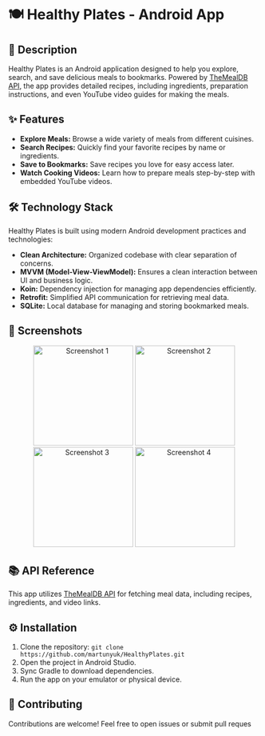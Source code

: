 # 🍽️ Healthy Plates - Android App  

## 📖 Description  
Healthy Plates is an Android application designed to help you explore, search, and save delicious meals to bookmarks. Powered by [TheMealDB API](https://www.themealdb.com/), the app provides detailed recipes, including ingredients, preparation instructions, and even YouTube video guides for making the meals.  

## ✨ Features  
- **Explore Meals:** Browse a wide variety of meals from different cuisines.  
- **Search Recipes:** Quickly find your favorite recipes by name or ingredients.  
- **Save to Bookmarks:** Save recipes you love for easy access later.  
- **Watch Cooking Videos:** Learn how to prepare meals step-by-step with embedded YouTube videos.  

## 🛠️ Technology Stack  
Healthy Plates is built using modern Android development practices and technologies:  
- **Clean Architecture:** Organized codebase with clear separation of concerns.  
- **MVVM (Model-View-ViewModel):** Ensures a clean interaction between UI and business logic.  
- **Koin:** Dependency injection for managing app dependencies efficiently.  
- **Retrofit:** Simplified API communication for retrieving meal data.  
- **SQLite:** Local database for managing and storing bookmarked meals.  

## 🚀 Screenshots  
<p align="center">
  <img src="https://github.com/user-attachments/assets/90e4bfdc-3285-4f3b-bb7e-b15af630dba8" alt="Screenshot 1" width="200">
  <img src="https://github.com/user-attachments/assets/ab66fff7-565d-4ec9-b72a-01bbbe70753c" alt="Screenshot 2" width="200">
  <img src="https://github.com/user-attachments/assets/a189ea99-b5f1-4033-bc7c-3c87be81493e" alt="Screenshot 3" width="200">
  <img src="https://github.com/user-attachments/assets/aac586d1-148e-4e02-a380-7cf9a863dafb" alt="Screenshot 4" width="200">
</p>

## 📚 API Reference  
This app utilizes [TheMealDB API](https://www.themealdb.com/) for fetching meal data, including recipes, ingredients, and video links.  

## ⚙️ Installation  
1. Clone the repository: `git clone https://github.com/martunyuk/HealthyPlates.git`
2. Open the project in Android Studio.
3. Sync Gradle to download dependencies.
4. Run the app on your emulator or physical device.

## 🌟 Contributing
Contributions are welcome! Feel free to open issues or submit pull reques

